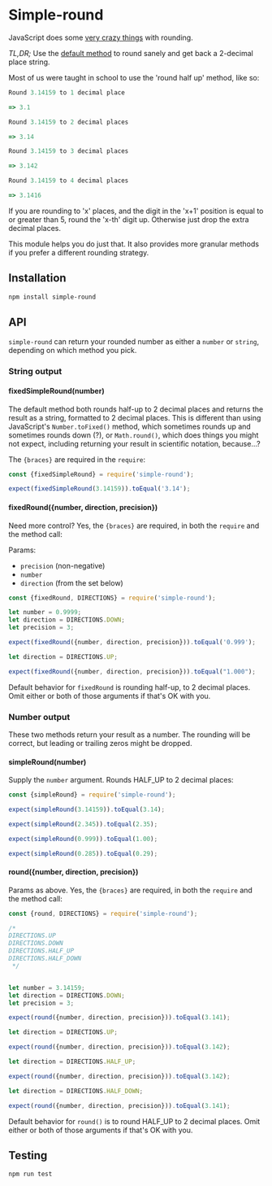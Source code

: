 # Simple-round

JavaScript does some [very crazy things](https://developer.mozilla.org/en-US/docs/Web/JavaScript/Reference/Global_Objects/Math/round) with rounding.  

*TL,DR;* Use the [default method](#default_method) to round sanely and get back a 2-decimal place string.

Most of us were taught in school to use the 'round half up' method, like so:

```javascript
Round 3.14159 to 1 decimal place

=> 3.1

Round 3.14159 to 2 decimal places

=> 3.14

Round 3.14159 to 3 decimal places

=> 3.142

Round 3.14159 to 4 decimal places

=> 3.1416

```

If you are rounding to 'x' places, and the digit in the 'x+1' position is equal to or greater than 5, round the 'x-th' digit up.  Otherwise just drop the extra decimal places.

This module helps you do just that.  It also provides more granular methods if you prefer a different rounding strategy.

## Installation

```bash
npm install simple-round
```

## API

`simple-round` can return your rounded number as either a `number` or `string`, depending on which method you pick.

### String output

#### <a name="default_method">fixedSimpleRound(number)</a>

The default method both rounds half-up to 2 decimal places and returns the result as a string, formatted to 2 decimal places.  This is different than using JavaScript's `Number.toFixed()` method, which sometimes rounds up and sometimes rounds down (?), or `Math.round()`, which does things you might not expect, including returning your result in scientific notation, because...?

The `{braces}` are required in the `require`:


```javascript
const {fixedSimpleRound} = require('simple-round');

expect(fixedSimpleRound(3.14159)).toEqual('3.14');
```

#### fixedRound({number, direction, precision})

Need more control?  Yes, the `{braces}` are required, in both the `require` and the method call:

Params:
- `precision` <integer> (non-negative)
- `number` <number>
- `direction` <integer> (from the set below)

```javascript
const {fixedRound, DIRECTIONS} = require('simple-round');

let number = 0.9999;
let direction = DIRECTIONS.DOWN;
let precision = 3;

expect(fixedRound({number, direction, precision})).toEqual('0.999');

let direction = DIRECTIONS.UP;

expect(fixedRound({number, direction, precision})).toEqual("1.000");
```

Default behavior for `fixedRound` is rounding half-up, to 2 decimal places.  Omit either or both of those arguments if that's OK with you.

### Number output

These two methods return your result as a number.  The rounding will be correct, but leading or trailing zeros might be dropped.

#### simpleRound(number)

Supply the `number` argument.  Rounds HALF_UP to 2 decimal places:

```javascript
const {simpleRound} = require('simple-round');

expect(simpleRound(3.14159)).toEqual(3.14);

expect(simpleRound(2.345)).toEqual(2.35);

expect(simpleRound(0.999)).toEqual(1.00);

expect(simpleRound(0.285)).toEqual(0.29);
```

#### round({number, direction, precision})

Params as above. Yes, the `{braces}` are required, in both the `require` and the method call:

```javascript
const {round, DIRECTIONS} = require('simple-round');

/*
DIRECTIONS.UP
DIRECTIONS.DOWN
DIRECTIONS.HALF_UP
DIRECTIONS.HALF_DOWN
 */


let number = 3.14159;
let direction = DIRECTIONS.DOWN;
let precision = 3;

expect(round({number, direction, precision})).toEqual(3.141);

let direction = DIRECTIONS.UP;

expect(round({number, direction, precision})).toEqual(3.142);

let direction = DIRECTIONS.HALF_UP;

expect(round({number, direction, precision})).toEqual(3.142);

let direction = DIRECTIONS.HALF_DOWN;

expect(round({number, direction, precision})).toEqual(3.141);

```

Default behavior for `round()` is to round HALF_UP to 2 decimal places.  Omit either or both of those arguments if that's OK with you.
## Testing

```bash
npm run test
```
